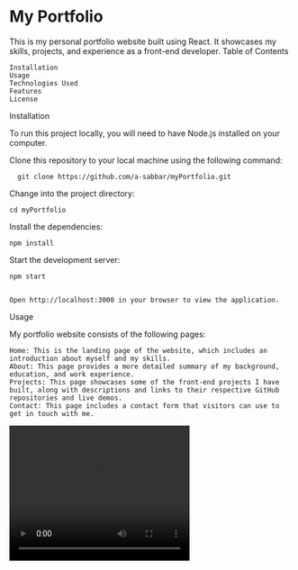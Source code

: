 <h1>My Portfolio</h1>

This is my personal portfolio website built using React. It showcases my skills, projects, and experience as a front-end developer.
Table of Contents

    Installation
    Usage
    Technologies Used
    Features
    License

Installation

To run this project locally, you will need to have Node.js installed on your computer.

Clone this repository to your local machine using the following command:

      git clone https://github.com/a-sabbar/myPortfolio.git

Change into the project directory:

    cd myPortfolio
Install the dependencies:

    npm install
Start the development server:

    npm start


    Open http://localhost:3000 in your browser to view the application.

Usage

My portfolio website consists of the following pages:

    Home: This is the landing page of the website, which includes an introduction about myself and my skills.
    About: This page provides a more detailed summary of my background, education, and work experience.
    Projects: This page showcases some of the front-end projects I have built, along with descriptions and links to their respective GitHub repositories and live demos.
    Contact: This page includes a contact form that visitors can use to get in touch with me.
    
    
    
<video width="320" height="240" controls>
  <source src="video.mp4" type="video/mp4">
  Your browser does not support the video tag.
</video>
